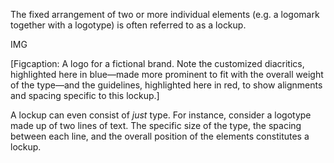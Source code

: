 The fixed arrangement of two or more individual elements (e.g. a logomark together with a logotype) is often referred to as a lockup. 

IMG

[Figcaption: A logo for a fictional brand. Note the customized diacritics, highlighted here in blue—made more prominent to fit with the overall weight of the type—and the guidelines, highlighted here in red, to show alignments and spacing specific to this lockup.]

A lockup can even consist of *just* type. For instance, consider a logotype made up of two lines of text. The specific size of the type, the spacing between each line, and the overall position of the elements constitutes a lockup.
